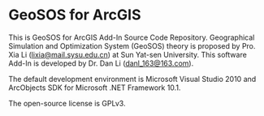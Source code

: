 # GeoSOS for ArcGIS
This is GeoSOS for ArcGIS Add-In Source Code Repository.
Geographical Simulation and Optimization System (GeoSOS) theory is proposed by Pro. Xia Li (lixia@mail.sysu.edu.cn) at Sun Yat-sen University.
This software Add-In is developed by Dr. Dan Li (danl_163@163.com).

The default development environment is Microsoft Visual Studio 2010 and ArcObjects SDK for Microsoft .NET Framework 10.1. 

The open-source license is GPLv3.

